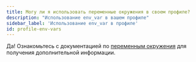 ```yaml
---
title: Могу ли я использовать переменные окружения в своем профиле?
description: "Использование env_var в вашем профиле"
sidebar_label: 'Использование env_var в профиле'
id: profile-env-vars
---
```

Да! Ознакомьтесь с документацией по [переменным окружения](/reference/dbt-jinja-functions/env_var) для получения дополнительной информации.